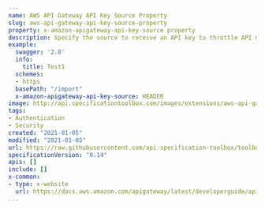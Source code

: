 ```yaml
---
name: AWS API Gateway API Key Source Property
slug: aws-api-gateway-api-key-source-property
property: x-amazon-apigateway-api-key-source property
description: Specify the source to receive an API key to throttle API methods that require a key. This API-level property is a String type.
example:
  swagger: '2.0'
  info:
    title: Test1
  schemes:
  - https
  basePath: "/import"
  x-amazon-apigateway-api-key-source: HEADER
image: http://api.specificationtoolbox.com/images/extensions/aws-api-gateway-api-key-source-property.png
tags:
- Authentication
- Security
created: "2021-01-05"
modified: "2021-01-05"
url: https://raw.githubusercontent.com/api-specification-toolbox/toolbox/main/_extensions/aws-api-gateway-api-key-source-property.md
specificationVersion: "0.14"
apis: []
include: []
x-common:
- type: x-website
  url: https://docs.aws.amazon.com/apigateway/latest/developerguide/api-gateway-swagger-extensions-api-key-source.html
...
```

